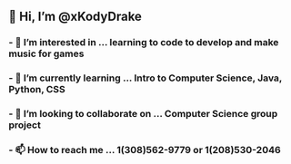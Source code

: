 ## 👋 Hi, I’m @xKodyDrake
### - 👀 I’m interested in ... learning to code to develop and make music for games
### - 🌱 I’m currently learning ... Intro to Computer Science, Java, Python, CSS
### - 💞️ I’m looking to collaborate on ... Computer Science group project
### - 📫 How to reach me ... 1(308)562-9779 or 1(208)530-2046
  
<!---
xKodyDrake/xKodyDrake is a ✨ special ✨ repository because its `README.md` (this file) appears on your GitHub profile.
You can click the Preview link to take a look at your changes.
--->
